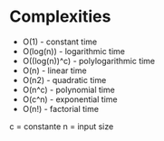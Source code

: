 # Complexities
- O(1) - constant time
- O(log(n)) - logarithmic time
- O((log(n))^c) - polylogarithmic time
- O(n) - linear time
- O(n2) - quadratic time
- O(n^c) - polynomial time
- O(c^n) - exponential time
- O(n!) - factorial time

c = constante
n = input size